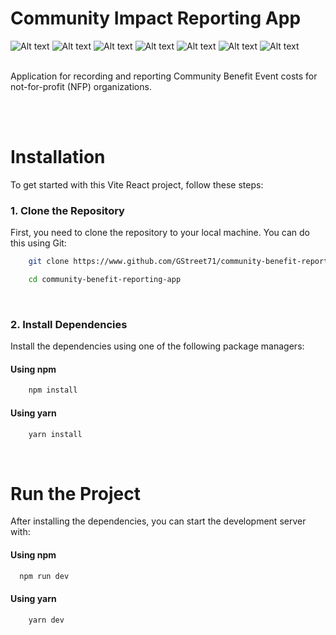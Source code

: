 # Community Impact Reporting App
<status badge link>

![Alt text](https://img.shields.io/badge/Vite-646CFF.svg?style=for-the-badge&logo=Vite&logoColor=white)
![Alt text](https://img.shields.io/badge/React-61DAFB.svg?style=for-the-badge&logo=React&logoColor=black)
![Alt text](https://img.shields.io/badge/React%20Router-CA4245.svg?style=for-the-badge&logo=React-Router&logoColor=white)
![Alt text](<https://img.shields.io/badge/JavaScript-F7DF1E.svg?style=for-the-badge&logo=JavaScript&logoColor=black>)
![Alt text](https://img.shields.io/badge/Node.js-5FA04E.svg?style=for-the-badge&logo=nodedotjs&logoColor=white)
![Alt text](https://img.shields.io/badge/MUI-007FFF.svg?style=for-the-badge&logo=MUI&logoColor=white)
![Alt text](https://img.shields.io/badge/PostgreSQL-4169E1.svg?style=for-the-badge&logo=PostgreSQL&logoColor=white)<br><br>

Application for recording and reporting Community Benefit Event costs for not-for-profit (NFP) organizations.

<br><br>

# Installation

To get started with this Vite React project, follow these steps:

### 1. Clone the Repository

First, you need to clone the repository to your local machine. You can do this using Git:
  
```bash
    git clone https://www.github.com/GStreet71/community-benefit-reporting-app
```
```bash
    cd community-benefit-reporting-app
```
<br>

### 2. Install Dependencies

Install the dependencies using one of the following package managers:

#### Using npm

```bash
    npm install
```
#### Using yarn

```bash
    yarn install
```
<br>

# Run the Project

After installing the dependencies, you can start the development server with:

#### Using npm

```bash
  npm run dev
```
#### Using yarn

```bash
    yarn dev
```
